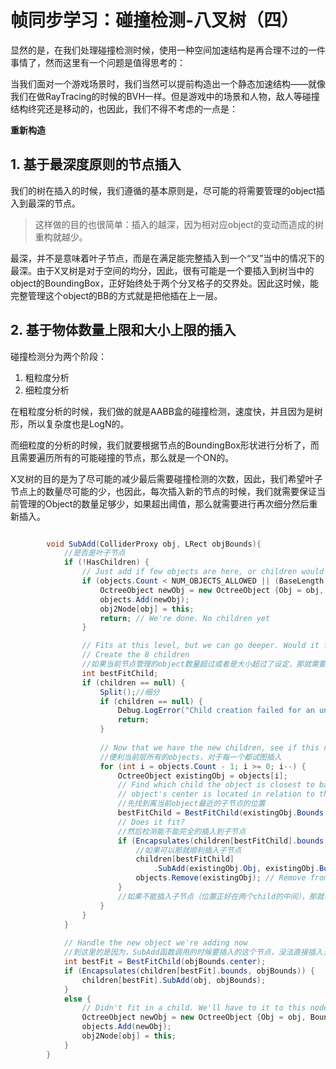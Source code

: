 # 帧同步学习：碰撞检测-八叉树（四）

显然的是，在我们处理碰撞检测时候，使用一种空间加速结构是再合理不过的一件事情了，然而这里有一个问题是值得思考的：

当我们面对一个游戏场景时，我们当然可以提前构造出一个静态加速结构——就像我们在做RayTracing的时候的BVH一样。但是游戏中的场景和人物，敌人等碰撞结构终究还是移动的，也因此，我们不得不考虑的一点是：

**重新构造**

## 1. 基于最深度原则的节点插入

我们的树在插入的时候，我们遵循的基本原则是，尽可能的将需要管理的object插入到最深的节点。

> 这样做的目的也很简单：插入的越深，因为相对应object的变动而造成的树重构就越少。

最深，并不是意味着叶子节点，而是在满足能完整插入到一个“叉”当中的情况下的最深。由于X叉树是对于空间的均分，因此，很有可能是一个要插入到树当中的object的BoundingBox，正好始终处于两个分叉格子的交界处。因此这时候，能完整管理这个object的BB的方式就是把他插在上一层。

## 2. 基于物体数量上限和大小上限的插入

碰撞检测分为两个阶段：

1. 粗粒度分析
2. 细粒度分析

在粗粒度分析的时候，我们做的就是AABB盒的碰撞检测，速度快，并且因为是树形，所以复杂度也是LogN的。

而细粒度的分析的时候，我们就要根据节点的BoundingBox形状进行分析了，而且需要遍历所有的可能碰撞的节点，那么就是一个ON的。

X叉树的目的是为了尽可能的减少最后需要碰撞检测的次数，因此，我们希望叶子节点上的数量尽可能的少，也因此，每次插入新的节点的时候，我们就需要保证当前管理的Object的数量足够少，如果超出阈值，那么就需要进行再次细分然后重新插入。

```c#

        void SubAdd(ColliderProxy obj, LRect objBounds){
            //是否是叶子节点
            if (!HasChildren) {
                // Just add if few objects are here, or children would be below min size
                if (objects.Count < NUM_OBJECTS_ALLOWED || (BaseLength / 2) < minSize) {
                    OctreeObject newObj = new OctreeObject {Obj = obj, Bounds = objBounds};
                    objects.Add(newObj);
                    obj2Node[obj] = this;
                    return; // We're done. No children yet
                }

                // Fits at this level, but we can go deeper. Would it fit there?
                // Create the 8 children
                //如果当前节点管理的object数量超过或者是大小超过了设定，那就需要做细分
                int bestFitChild;
                if (children == null) {
                    Split();//细分
                    if (children == null) {
                        Debug.LogError("Child creation failed for an unknown reason. Early exit.");
                        return;
                    }
                    
                    // Now that we have the new children, see if this node's existing objects would fit there
                    //便利当前层所有的objects，对于每一个都试图插入
                    for (int i = objects.Count - 1; i >= 0; i--) {
                        OctreeObject existingObj = objects[i];
                        // Find which child the object is closest to based on where the
                        // object's center is located in relation to the octree's center
                        //先找到离当前object最近的子节点的位置
                        bestFitChild = BestFitChild(existingObj.Bounds.center);
                        // Does it fit?
                        //然后检测能不能完全的插入到子节点
                        if (Encapsulates(children[bestFitChild].bounds, existingObj.Bounds)) {
                            //如果可以那就顺利插入子节点
                            children[bestFitChild]
                                .SubAdd(existingObj.Obj, existingObj.Bounds); // Go a level deeper					
                            objects.Remove(existingObj); // Remove from here
                        }
                        //如果不能插入子节点（位置正好在两个child的中间），那就不需要再插入子节点了，就留在当前层的objects管理就可以了
                    }
                }
            }
			
            // Handle the new object we're adding now
            //到这里的是因为，SubAdd函数调用的时候要插入的这个节点，没法直接插入当前层（可能是因为要细分子节点，也有可能是因为有子节点）
            int bestFit = BestFitChild(objBounds.center);
            if (Encapsulates(children[bestFit].bounds, objBounds)) {
                children[bestFit].SubAdd(obj, objBounds);
            }
            else {
                // Didn't fit in a child. We'll have to it to this node instead
                OctreeObject newObj = new OctreeObject {Obj = obj, Bounds = objBounds};
                objects.Add(newObj);
                obj2Node[obj] = this;
            }
        }

```

